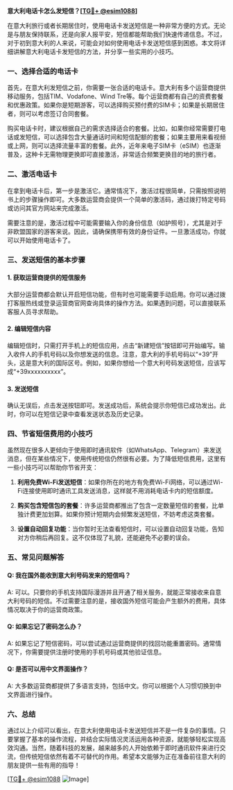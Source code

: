**意大利电话卡怎么发短信？[[TG💪+ @esim1088](https://t.me/s/esim1088)]**

在意大利旅行或者长期居住时，使用电话卡发送短信是一种非常方便的方式。无论是与朋友保持联系，还是向家人报平安，短信都能帮助我们快速传递信息。不过，对于初到意大利的人来说，可能会对如何使用电话卡发送短信感到困惑。本文将详细讲解意大利电话卡发短信的方法，并分享一些实用的小技巧。

### 一、选择合适的电话卡

首先，在意大利发短信之前，你需要一张合适的电话卡。意大利有多个运营商提供移动服务，包括TIM、Vodafone、Wind Tre等。每个运营商都有自己的资费套餐和优惠政策。如果你是短期游客，可以选择购买预付费的SIM卡；如果是长期居住者，则可以考虑签订合同套餐。

购买电话卡时，建议根据自己的需求选择适合的套餐。比如，如果你经常需要打电话或发短信，可以选择包含大量通话时间和短信配额的套餐；如果主要用来看视频或上网，则可以选择流量丰富的套餐。此外，近年来电子SIM卡（eSIM）也逐渐普及，这种卡无需物理更换即可直接激活，非常适合频繁更换目的地的旅行者。

### 二、激活电话卡

在拿到电话卡后，第一步是激活它。通常情况下，激活过程很简单，只需按照说明书上的步骤操作即可。大多数运营商会提供一个简单的激活码，通过拨打特定号码或访问其官方网站来完成激活。

需要注意的是，激活过程中可能需要输入你的身份信息（如护照号），尤其是对于非欧盟国家的游客来说。因此，请确保携带有效的身份证件。一旦激活成功，你就可以开始使用电话卡了。

### 三、发送短信的基本步骤

#### 1. 获取运营商提供的短信服务

大部分运营商都会默认开启短信功能，但有时也可能需要手动启用。你可以通过拨打客服热线或登录运营商官网查询具体的操作方法。如果遇到问题，可以直接联系客服人员寻求帮助。

#### 2. 编辑短信内容

编辑短信时，只需打开手机上的短信应用，点击“新建短信”按钮即可开始编写。输入收件人的手机号码以及你想发送的信息。注意，意大利的手机号码以“+39”开头，这是意大利的国际区号。例如，如果你想给一个意大利号码发送短信，应该写成“+39xxxxxxxxxx”。

#### 3. 发送短信

确认无误后，点击发送按钮即可。发送成功后，系统会提示你短信已成功发出。此时，你可以在短信记录中查看发送状态及历史记录。

### 四、节省短信费用的小技巧

虽然现在很多人更倾向于使用即时通讯软件（如WhatsApp、Telegram）来发送消息，但在某些情况下，使用传统短信仍然很有必要。为了降低短信费用，这里有一些小技巧可以帮助你节省开支：

1. **利用免费Wi-Fi发送短信**：如果你所在的地方有免费Wi-Fi网络，可以通过Wi-Fi连接使用即时通讯工具发送消息，这样就不用消耗电话卡内的短信额度。
   
2. **购买包含短信包的套餐**：许多运营商都推出了包含一定数量短信的套餐，比单独计费更加划算。如果你预计短期内会频繁发送短信，不妨考虑这类套餐。

3. **设置自动回复功能**：当你暂时无法查看短信时，可以设置自动回复功能，告知对方你稍后再回复。这不仅体现了礼貌，还能避免不必要的误会。

### 五、常见问题解答

#### Q: 我在国外能收到意大利号码发来的短信吗？
A: 可以。只要你的手机支持国际漫游并且开通了相关服务，就能正常接收来自意大利号码的短信。不过需要注意的是，接收国外短信可能会产生额外的费用，具体情况取决于你的运营商政策。

#### Q: 如果忘记了密码怎么办？
A: 如果忘记了短信密码，可以尝试通过运营商提供的找回功能重置密码。通常情况下，你需要提供注册时使用的手机号码或其他验证信息。

#### Q: 是否可以用中文界面操作？
A: 大多数运营商都提供了多语言支持，包括中文。你可以根据个人习惯切换到中文界面进行操作。

### 六、总结

通过以上介绍可以看出，在意大利使用电话卡发送短信并不是一件复杂的事情。只要掌握了基本的操作流程，并结合实际情况灵活运用各种资源，就能够轻松实现高效沟通。当然，随着科技的发展，越来越多的人开始依赖于即时通讯软件来进行交流，但传统短信依然有着不可替代的作用。希望本文能够为正在准备前往意大利的朋友提供一些有用的指导！

[[TG💪+ @esim1088](https://t.me/s/esim1088) ![Image](https://i.postimg.cc/4NQfJmqS/Snipaste-2025-05-13-00-14-12.png)]